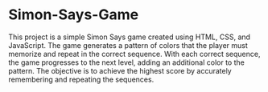 # Simon-Says-Game
This project is a simple Simon Says game created using HTML, CSS, and JavaScript. The game generates a pattern of colors that the player must memorize and repeat in the correct sequence. With each correct sequence, the game progresses to the next level, adding an additional color to the pattern. The objective is to achieve the highest score by accurately remembering and repeating the sequences.
